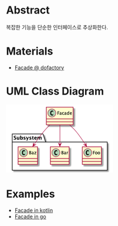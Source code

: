 # Abstract

복잡한 기능을 단순한 인터페이스로 추상화한다.

# Materials

* [Facade @ dofactory](https://www.dofactory.com/net/facade-design-pattern)

# UML Class Diagram

![](facade.png)

# Examples

* [Facade in kotlin](/kotlin/kotlin_design_pattern/facade.md)
* [Facade in go](/golang/go_design_pattern/facade.md)
